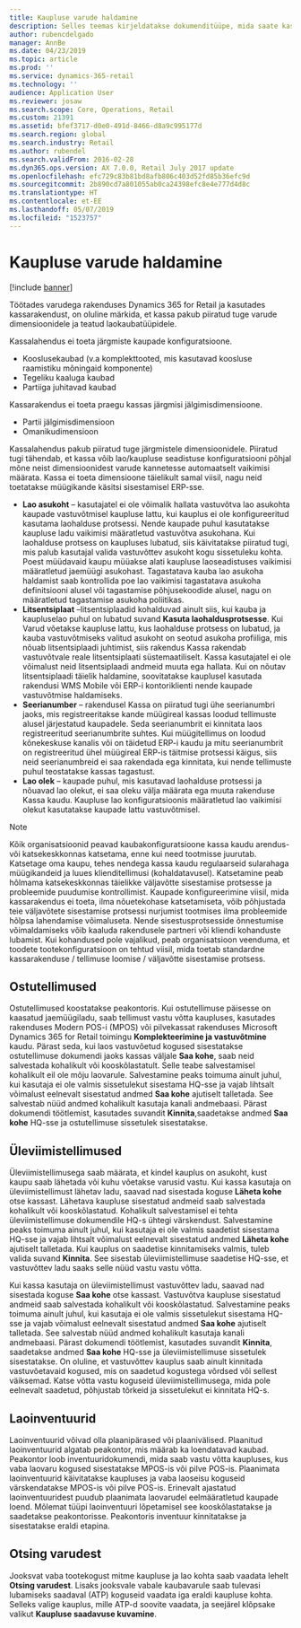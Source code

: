 ```yaml
---
title: Kaupluse varude haldamine
description: Selles teemas kirjeldatakse dokumenditüüpe, mida saate kasutada varude haldamiseks.
author: rubencdelgado
manager: AnnBe
ms.date: 04/23/2019
ms.topic: article
ms.prod: ''
ms.service: dynamics-365-retail
ms.technology: ''
audience: Application User
ms.reviewer: josaw
ms.search.scope: Core, Operations, Retail
ms.custom: 21391
ms.assetid: bfef3717-d0e0-491d-8466-d8a9c995177d
ms.search.region: global
ms.search.industry: Retail
ms.author: rubendel
ms.search.validFrom: 2016-02-28
ms.dyn365.ops.version: AX 7.0.0, Retail July 2017 update
ms.openlocfilehash: efc729c83b81bd8afb806c403d52fd85b36efc9d
ms.sourcegitcommit: 2b890cd7a801055ab0ca24398efc8e4e777d4d8c
ms.translationtype: HT
ms.contentlocale: et-EE
ms.lasthandoff: 05/07/2019
ms.locfileid: "1523757"
---
```

# <a name="store-inventory-management"></a>Kaupluse varude haldamine

[!include [banner](includes/banner.md)]

Töötades varudega rakenduses Dynamics 365 for Retail ja kasutades kassarakendust, on oluline märkida, et kassa pakub piiratud tuge varude dimensioonidele ja teatud laokaubatüüpidele.  

Kassalahendus ei toeta järgmiste kaupade konfiguratsioone.
- Kooslusekaubad (v.a komplekttooted, mis kasutavad koosluse raamistiku mõningaid komponente)
- Tegeliku kaaluga kaubad
- Partiiga juhitavad kaubad

Kassarakendus ei toeta praegu kassas järgmisi jälgimisdimensioone.
- Partii jälgimisdimensioon
- Omanikudimensioon

Kassalahendus pakub piiratud tuge järgmistele dimensioonidele. Piiratud tugi tähendab, et kassa võib lao/kaupluse seadistuse konfiguratsiooni põhjal mõne neist dimensioonidest varude kannetesse automaatselt vaikimisi määrata. Kassa ei toeta dimensioone täielikult samal viisil, nagu neid toetatakse müügikande käsitsi sisestamisel ERP-sse. 

- **Lao asukoht** – kasutajatel ei ole võimalik hallata vastuvõtva lao asukohta kaupade vastuvõtmisel kaupluse lattu, kui kauplus ei ole konfigureeritud kasutama laohalduse protsessi.  Nende kaupade puhul kasutatakse kaupluse ladu vaikimisi määratletud vastuvõtva asukohana.  Kui laohalduse protsess on kaupluses lubatud, siis käivitatakse piiratud tugi, mis palub kasutajal valida vastuvõttev asukoht kogu sissetuleku kohta.  Poest müüdavaid kaupu müüakse alati kaupluse laoseadistuses vaikimisi määratletud jaemüügi asukohast.   Tagastatava kauba lao asukoha haldamist saab kontrollida poe lao vaikimisi tagastatava asukoha definitsiooni alusel või tagastamise põhjusekoodide alusel, nagu on määratletud tagastamise asukoha poliitikas.
- **Litsentsiplaat** –litsentsiplaadid kohalduvad ainult siis, kui kauba ja kaupluselao puhul on lubatud suvand **Kasuta laohaldusprotsesse**.  Kui Varud võetakse kaupluse lattu, kus laohalduse protsess on lubatud, ja kauba vastuvõtmiseks valitud asukoht on seotud asukoha profiiliga, mis nõuab litsentsiplaadi juhtimist, siis rakendus Kassa rakendab vastuvõtvale reale litsentsiplaati süstemaatiliselt.  Kassa kasutajatel ei ole võimalust neid litsentsiplaadi andmeid muuta ega hallata.   Kui on nõutav litsentsiplaadi täielik haldamine, soovitatakse kauplusel kasutada rakendusi WMS Mobile või ERP-i kontoriklienti nende kaupade vastuvõtmise haldamiseks.
- **Seerianumber** – rakendusel Kassa on piiratud tugi ühe seerianumbri jaoks, mis registreeritakse kande müügireal kassas loodud tellimuste alusel järjestatud kaupadele.  Seda seerianumbrit ei kinnitata laos registreeritud seerianumbrite suhtes.  Kui müügitellimus on loodud kõnekeskuse kanalis või on täidetud ERP-i kaudu ja mitu seerianumbrit on registreeritud ühel müügireal ERP-is täitmise protsessi käigus, siis neid seerianumbreid ei saa rakendada ega kinnitata, kui nende tellimuste puhul teostatakse kassas tagastust.
- **Lao olek** – kaupade puhul, mis kasutavad laohalduse protsessi ja nõuavad lao olekut, ei saa oleku välja määrata ega muuta rakenduse Kassa kaudu.  Kaupluse lao konfiguratsioonis määratletud lao vaikimisi olekut kasutatakse kaupade lattu vastuvõtmisel.  

> [!NOTE]
> Kõik organisatsioonid peavad kaubakonfiguratsioone kassa kaudu arendus- või katsekeskkonnas katsetama, enne kui need tootmisse juurutab. Katsetage oma kaupu, tehes nendega kassa kaudu regulaarseid sularahaga müügikandeid ja luues klienditellimusi (kohaldatavusel). Katsetamine peab hõlmama katsekeskkonnas täielikke väljavõtte sisestamise protsesse ja probleemide puudumise kontrollimist.
> Kaupade konfigureerimine viisil, mida kassarakendus ei toeta, ilma nõuetekohase katsetamiseta, võib põhjustada teie väljavõtete sisestamise protsessi nurjumist tootmises ilma probleemide hõlpsa lahendamise võimaluseta. Nende sisestusprotsesside õnnestumise võimaldamiseks võib kaaluda rakendusele partneri või kliendi kohanduste lubamist. Kui kohandused pole vajalikud, peab organisatsioon veenduma, et toodete tootekonfiguratsioon on tehtud viisil, mida toetab standardne kassarakenduse / tellimuse loomise / väljavõtte sisestamise protsess.

## <a name="purchase-orders"></a>Ostutellimused

Ostutellimused koostatakse peakontoris. Kui ostutellimuse päisesse on kaasatud jaemüügiladu, saab tellimust vastu võtta kaupluses, kasutades rakenduses Modern POS-i (MPOS) või pilvekassat rakenduses Microsoft Dynamics 365 for Retail toimingu **Komplekteerimine ja vastuvõtmine** kaudu. Pärast seda, kui laos vastuvõetud kogused sisestatakse ostutellimuse dokumendi jaoks kassas väljale **Saa kohe**, saab neid salvestada kohalikult või kooskõlastatult. Selle teabe salvestamisel kohalikult eil ole mõju laovarule. Salvestamine peaks toimuma ainult juhul, kui kasutaja ei ole valmis sissetulekut sisestama HQ-sse ja vajab lihtsalt võimalust eelnevalt sisestatud andmed **Saa kohe** ajutiselt talletada.  See salvestab nüüd andmed kohalikult kasutaja kanali andmebaasi. Pärast dokumendi töötlemist, kasutades suvandit **Kinnita**,saadetakse andmed **Saa kohe** HQ-sse ja ostutellimuse sissetulek sisestatakse. 

## <a name="transfer-orders"></a>Üleviimistellimused

Üleviimistellimusega saab määrata, et kindel kauplus on asukoht, kust kaupu saab lähetada või kuhu võetakse varusid vastu. Kui kassa kasutaja on üleviimistellimust lähetav ladu, saavad nad sisestada koguse **Läheta kohe** otse kassast.  Lähetava kaupluse sisestatud andmeid saab salvestada kohalikult või kooskõlastatud.  Kohalikult salvestamisel ei tehta üleviimistellimuse dokumendile HQ-s ühtegi värskendust. Salvestamine peaks toimuma ainult juhul, kui kasutaja ei ole valmis saadetist sisestama HQ-sse ja vajab lihtsalt võimalust eelnevalt sisestatud andmed **Läheta kohe** ajutiselt talletada. Kui kauplus on saadetise kinnitamiseks valmis, tuleb valida suvand **Kinnita**. See sisestab üleviimistellimuse saadetise HQ-sse, et vastuvõttev ladu saaks selle nüüd vastu vastu võtta. 

Kui kassa kasutaja on üleviimistellimust vastuvõttev ladu, saavad nad sisestada koguse **Saa kohe** otse kassast.  Vastuvõtva kaupluse sisestatud andmeid saab salvestada kohalikult või kooskõlastatud. Salvestamine peaks toimuma ainult juhul, kui kasutaja ei ole valmis sissetulekut sisestama HQ-sse ja vajab võimalust eelnevalt sisestatud andmed **Saa kohe** ajutiselt talletada. See salvestab nüüd andmed kohalikult kasutaja kanali andmebaasi. Pärast dokumendi töötlemist, kasutades suvandit **Kinnita**, saadetakse andmed **Saa kohe** HQ-sse ja üleviimistellimuse sissetulek sisestatakse. On oluline, et vastuvõttev kauplus saab ainult kinnitada vastuvõetavaid kogused, mis on saadetud kogustega võrdsed või sellest väiksemad. Katse võtta vastu koguseid üleviimistellimusega, mida pole eelnevalt saadetud, põhjustab tõrkeid ja sissetulekut ei kinnitata HQ-s.

## <a name="stock-counts"></a>Laoinventuurid

Laoinventuurid võivad olla plaanipärased või plaanivälised. Plaanitud laoinventuurid algatab peakontor, mis määrab ka loendatavad kaubad. Peakontor loob inventuuridokumendi, mida saab vastu võtta kaupluses, kus vaba laovaru kogused sisestatakse MPOS-is või pilve POS-is. Plaanimata laoinventuurid käivitatakse kaupluses ja vaba laoseisu koguseid värskendatakse MPOS-is või pilve POS-is. Erinevalt ajastatud laoinventuuridest puudub plaanimata laovarudel eelmääratletud kaupade loend. Mõlemat tüüpi laoinventuuri lõpetamisel see kooskõlastatakse ja saadetakse peakontorisse. Peakontoris inventuur kinnitatakse ja sisestatakse eraldi etapina.

## <a name="inventory-lookup"></a>Otsing varudest

Jooksvat vaba tootekogust mitme kaupluse ja lao kohta saab vaadata lehelt **Otsing varudest**. Lisaks jooksvale vabale kaubavarule saab tulevasi lubamiseks saadaval (ATP) koguseid vaadata iga eraldi kaupluse kohta. Selleks valige kauplus, mille ATP-d soovite vaadata, ja seejärel klõpsake valikut **Kaupluse saadavuse kuvamine**.
